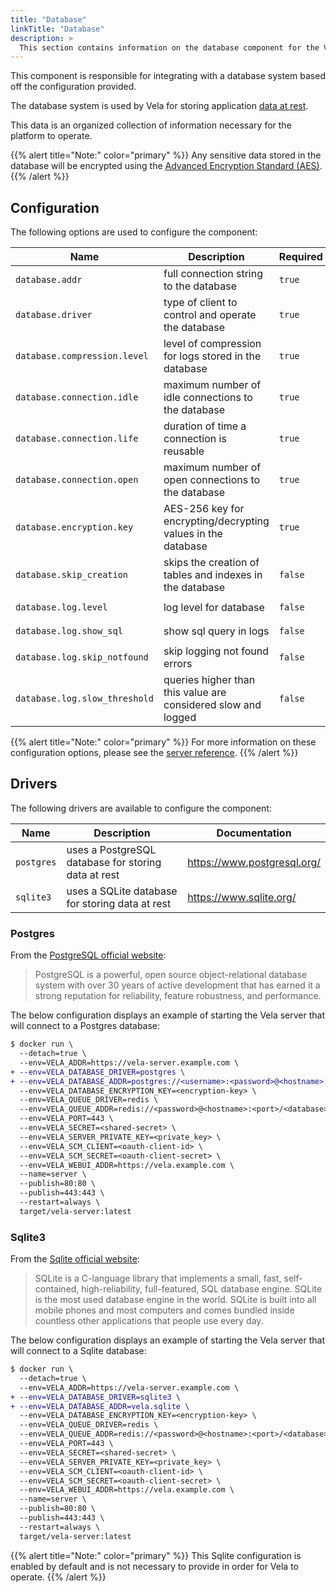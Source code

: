 ```yaml
---
title: "Database"
linkTitle: "Database"
description: >
  This section contains information on the database component for the Vela server.
---
```


This component is responsible for integrating with a database system based off the configuration provided.

The database system is used by Vela for storing application [data at rest](https://en.wikipedia.org/wiki/Data_at_rest).

This data is an organized collection of information necessary for the platform to operate.

{{% alert title="Note:" color="primary" %}}
Any sensitive data stored in the database will be encrypted using the [Advanced Encryption Standard (AES)](https://en.wikipedia.org/wiki/Advanced_Encryption_Standard).
{{% /alert %}}

## Configuration

The following options are used to configure the component:

| Name                          | Description                                                      | Required | Default       | Environment Variables                                                 |
| ----------------------------- | ---------------------------------------------------------------- | -------- | ------------- | --------------------------------------------------------------------- |
| `database.addr`               | full connection string to the database                           | `true`   | `sqlite3`     | `DATABASE_ADDR`<br>`VELA_DATABASE_ADDR`                               |
| `database.driver`             | type of client to control and operate the database               | `true`   | `vela.sqlite` | `DATABASE_DRIVER`<br>`VELA_DATABASE_DRIVER`                           |
| `database.compression.level`  | level of compression for logs stored in the database             | `true`   | `3`           | `DATABASE_COMPRESSION_LEVEL`<br>`VELA_DATABASE_COMPRESSION_LEVEL`     |
| `database.connection.idle`    | maximum number of idle connections to the database               | `true`   | `2`           | `DATABASE_CONNECTION_IDLE`<br>`VELA_DATABASE_CONNECTION_IDLE`         |
| `database.connection.life`    | duration of time a connection is reusable                        | `true`   | `30m`         | `DATABASE_CONNECTION_LIFE`<br>`VELA_DATABASE_CONNECTION_LIFE`         |
| `database.connection.open`    | maximum number of open connections to the database               | `true`   | `0`           | `DATABASE_CONNECTION_OPEN`<br>`VELA_DATABASE_CONNECTION_OPEN`         |
| `database.encryption.key`     | AES-256 key for encrypting/decrypting values in the database     | `true`   | `N/A`         | `DATABASE_ENCRYPTION_KEY`<br>`VELA_DATABASE_ENCRYPTION_KEY`           |
| `database.skip_creation`      | skips the creation of tables and indexes in the database         | `false`  | `false`       | `DATABASE_SKIP_CREATION`<br>`VELA_DATABASE_SKIP_CREATION`             |
| `database.log.level`          | log level for database                                           | `false`  | `warn`        | `DATABASE_LOG_LEVEL` <br> `VELA_DATABASE_LOG_LEVEL`                   |
| `database.log.show_sql`       | show sql query in logs                                           | `false`  | `false`       | `DATABASE_LOG_SHOW_SQL` <br> `VELA_DATABASE_LOG_SHOW_SQL`             |
| `database.log.skip_notfound`  | skip logging not found errors                                    | `false`  | `true`        | `DATABASE_LOG_SKIP_NOTFOUND` <br> `VELA_DATABASE_LOG_SKIP_NOTFOUND`   |
| `database.log.slow_threshold` | queries higher than this value are considered slow and logged    | `false`  | `200ms`       | `DATABASE_LOG_SLOW_THRESHOLD` <br> `VELA_DATABASE_LOG_SLOW_THRESHOLD` |

{{% alert title="Note:" color="primary" %}}
For more information on these configuration options, please see the [server reference](/docs/installation/server/reference/).
{{% /alert %}}

## Drivers

The following drivers are available to configure the component:

| Name       | Description                                         | Documentation               |
| ---------- | --------------------------------------------------- | --------------------------- |
| `postgres` | uses a PostgreSQL database for storing data at rest | https://www.postgresql.org/ |
| `sqlite3`  | uses a SQLite database for storing data at rest     | https://www.sqlite.org/     |

### Postgres

From the [PostgreSQL official website](https://www.postgresql.org/):

> PostgreSQL is a powerful, open source object-relational database system with over 30 years of active development that has earned it a strong reputation for reliability, feature robustness, and performance.

The below configuration displays an example of starting the Vela server that will connect to a Postgres database:

```diff
$ docker run \
  --detach=true \
  --env=VELA_ADDR=https://vela-server.example.com \
+ --env=VELA_DATABASE_DRIVER=postgres \
+ --env=VELA_DATABASE_ADDR=postgres://<username>:<password>@<hostname>:<port>/<database> \
  --env=VELA_DATABASE_ENCRYPTION_KEY=<encryption-key> \
  --env=VELA_QUEUE_DRIVER=redis \
  --env=VELA_QUEUE_ADDR=redis://<password>@<hostname>:<port>/<database> \
  --env=VELA_PORT=443 \
  --env=VELA_SECRET=<shared-secret> \
  --env=VELA_SERVER_PRIVATE_KEY=<private_key> \
  --env=VELA_SCM_CLIENT=<oauth-client-id> \
  --env=VELA_SCM_SECRET=<oauth-client-secret> \
  --env=VELA_WEBUI_ADDR=https://vela.example.com \
  --name=server \
  --publish=80:80 \
  --publish=443:443 \
  --restart=always \
  target/vela-server:latest
```

### Sqlite3

From the [Sqlite official website](https://www.sqlite.org/):

> SQLite is a C-language library that implements a small, fast, self-contained, high-reliability, full-featured, SQL database engine. SQLite is the most used database engine in the world. SQLite is built into all mobile phones and most computers and comes bundled inside countless other applications that people use every day.

The below configuration displays an example of starting the Vela server that will connect to a Sqlite database:

```diff
$ docker run \
  --detach=true \
  --env=VELA_ADDR=https://vela-server.example.com \
+ --env=VELA_DATABASE_DRIVER=sqlite3 \
+ --env=VELA_DATABASE_ADDR=vela.sqlite \
  --env=VELA_DATABASE_ENCRYPTION_KEY=<encryption-key> \
  --env=VELA_QUEUE_DRIVER=redis \
  --env=VELA_QUEUE_ADDR=redis://<password>@<hostname>:<port>/<database> \
  --env=VELA_PORT=443 \
  --env=VELA_SECRET=<shared-secret> \
  --env=VELA_SERVER_PRIVATE_KEY=<private_key> \
  --env=VELA_SCM_CLIENT=<oauth-client-id> \
  --env=VELA_SCM_SECRET=<oauth-client-secret> \
  --env=VELA_WEBUI_ADDR=https://vela.example.com \
  --name=server \
  --publish=80:80 \
  --publish=443:443 \
  --restart=always \
  target/vela-server:latest
```

{{% alert title="Note:" color="primary" %}}
This Sqlite configuration is enabled by default and is not necessary to provide in order for Vela to operate.
{{% /alert %}}